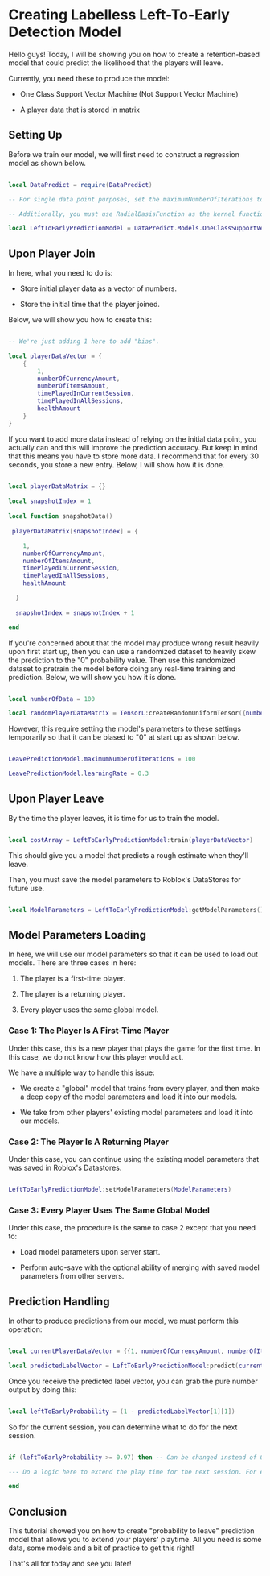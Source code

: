# Creating Labelless Left-To-Early Detection Model

Hello guys! Today, I will be showing you on how to create a retention-based model that could predict the likelihood that the players will leave.

Currently, you need these to produce the model:

* One Class Support Vector Machine (Not Support Vector Machine)

* A player data that is stored in matrix

## Setting Up

Before we train our model, we will first need to construct a regression model as shown below.

```lua

local DataPredict = require(DataPredict)

-- For single data point purposes, set the maximumNumberOfIterations to 1 to avoid overfitting. Additionally, the more number of maximumNumberOfIterations you have, the lower the learningRate it should be to avoid "inf" and "nan" issues.

-- Additionally, you must use RadialBasisFunction as the kernel function. This kernel accepts inputs of -infinity to infinity values, but outputs 0 to 1 values.

local LeftToEarlyPredictionModel = DataPredict.Models.OneClassSupportVectorMachine.new({maximumNumberOfIterations = 1, learningRate = 0.3, kernelFunction = "RadialBasisFunction"})

```

## Upon Player Join

In here, what you need to do is:

* Store initial player data as a vector of numbers.

* Store the initial time that the player joined.

Below, we will show you how to create this:

```lua

-- We're just adding 1 here to add "bias".

local playerDataVector = {
    {
        1,
        numberOfCurrencyAmount,
        numberOfItemsAmount,
        timePlayedInCurrentSession,
        timePlayedInAllSessions,
        healthAmount
    }
}

```

If you want to add more data instead of relying on the initial data point, you actually can and this will improve the prediction accuracy. But keep in mind that this means you have to store more data. I recommend that for every 30 seconds, you store a new entry. Below, I will show how it is done.

```lua

local playerDataMatrix = {}
  
local snapshotIndex = 1
  
local function snapshotData()
  
 playerDataMatrix[snapshotIndex] = {

    1,
    numberOfCurrencyAmount,
    numberOfItemsAmount,
    timePlayedInCurrentSession,
    timePlayedInAllSessions,
    healthAmount

  }
  
  snapshotIndex = snapshotIndex + 1

end

```

If you're concerned about that the model may produce wrong result heavily upon first start up, then you can use a randomized dataset to heavily skew the prediction to the "0" probability value. Then use this randomized dataset to pretrain the model before doing any real-time training and prediction. Below, we will show you how it is done.

```lua

local numberOfData = 100

local randomPlayerDataMatrix = TensorL:createRandomUniformTensor({numberOfData, 6}, -100, 100) -- 100 random data with 6 features (including one "bias")

```

However, this require setting the model's parameters to these settings temporarily so that it can be biased to "0" at start up as shown below.

```lua

LeavePredictionModel.maximumNumberOfIterations = 100

LeavePredictionModel.learningRate = 0.3

```

## Upon Player Leave

By the time the player leaves, it is time for us to train the model.

```lua

local costArray = LeftToEarlyPredictionModel:train(playerDataVector)

```

This should give you a model that predicts a rough estimate when they'll leave.

Then, you must save the model parameters to Roblox's DataStores for future use.

```lua

local ModelParameters = LeftToEarlyPredictionModel:getModelParameters()

```

## Model Parameters Loading 

In here, we will use our model parameters so that it can be used to load out models. There are three cases in here:

1. The player is a first-time player.

2. The player is a returning player.

3. Every player uses the same global model.

### Case 1: The Player Is A First-Time Player

Under this case, this is a new player that plays the game for the first time. In this case, we do not know how this player would act.

We have a multiple way to handle this issue:

* We create a "global" model that trains from every player, and then make a deep copy of the model parameters and load it into our models.

* We take from other players' existing model parameters and load it into our models.

### Case 2: The Player Is A Returning Player

Under this case, you can continue using the existing model parameters that was saved in Roblox's Datastores.

```lua

LeftToEarlyPredictionModel:setModelParameters(ModelParameters)

```

### Case 3: Every Player Uses The Same Global Model

Under this case, the procedure is the same to case 2 except that you need to:

* Load model parameters upon server start.

* Perform auto-save with the optional ability of merging with saved model parameters from other servers.

## Prediction Handling

In other to produce predictions from our model, we must perform this operation:

```lua

local currentPlayerDataVector = {{1, numberOfCurrencyAmount, numberOfItemsAmount, timePlayedInCurrentSession, timePlayedInAllSessions, healthAmount}}

local predictedLabelVector = LeftToEarlyPredictionModel:predict(currentPlayerDataVector)

```

Once you receive the predicted label vector, you can grab the pure number output by doing this:

```lua

local leftToEarlyProbability = (1 - predictedLabelVector[1][1])

```

So for the current session, you can determine what to do for the next session.

```lua

if (leftToEarlyProbability >= 0.97) then -- Can be changed instead of 0.97.

--- Do a logic here to extend the play time for the next session. For example, bonus currency multiplier duration or random event.

end

```

## Conclusion

This tutorial showed you on how to create "probability to leave" prediction model that allows you to extend your players' playtime. All you need is some data, some models and a bit of practice to get this right!

That's all for today and see you later!
